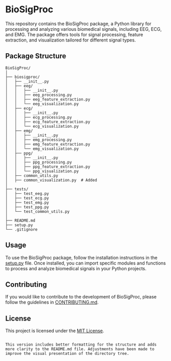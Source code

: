 # BioSigProc

This repository contains the BioSigProc package, a Python library for processing and analyzing various biomedical signals, including EEG, ECG, and EMG. The package offers tools for signal processing, feature extraction, and visualization tailored for different signal types.

## Package Structure

```plaintext
BioSigProc/
│
├── biosigproc/
│   ├── __init__.py
│   ├── eeg/
│   │   ├── __init__.py
│   │   ├── eeg_processing.py
│   │   ├── eeg_feature_extraction.py
│   │   └── eeg_visualization.py
│   ├── ecg/
│   │   ├── __init__.py
│   │   ├── ecg_processing.py
│   │   ├── ecg_feature_extraction.py
│   │   └── ecg_visualization.py
│   ├── emg/
│   │   ├── __init__.py
│   │   ├── emg_processing.py
│   │   ├── emg_feature_extraction.py
│   │   └── emg_visualization.py
│   ├── ppg/
│   │   ├── __init__.py
│   │   ├── ppg_processing.py
│   │   ├── ppg_feature_extraction.py
│   │   └── ppg_visualization.py
│   ├── common_utils.py
│   ├── common_visualization.py  # Added
│
├── tests/
│   ├── test_eeg.py
│   ├── test_ecg.py
│   ├── test_emg.py
│   ├── test_ppg.py
│   └── test_common_utils.py
│
├── README.md
├── setup.py
└── .gitignore
```

## Usage

To use the BioSigProc package, follow the installation instructions in the [setup.py](./setup.py) file. Once installed, you can import specific modules and functions to process and analyze biomedical signals in your Python projects.

## Contributing

If you would like to contribute to the development of BioSigProc, please follow the guidelines in [CONTRIBUTING.md](CONTRIBUTING.md).

## License

This project is licensed under the [MIT License](LICENSE).
```

This version includes better formatting for the structure and adds more clarity to the README.md file. Adjustments have been made to improve the visual presentation of the directory tree.